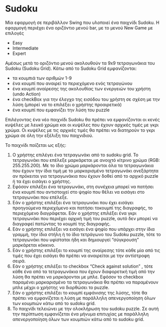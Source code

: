 # Sudoku
Μία εφαρμογή σε περιβάλλον Swing που υλοποιεί ένα παιχνίδι Sudoku. H εφαρμογή περιέχει ένα οριζόντιο μενού bar, με το μενού New Game με επιλογές
- Easy
- Intermediate
- Expert

Αμέσως μετά το οριζόντιο μενού ακολουθoύν τα 9x9 τετραγωνάκια του Sudoku (Sudoku Grid). 
Κάτω από το Sudoku Grid εμφανίζονται:
- τα κουμπιά των αριθμών 1-9
- ένα κουμπί που αναιρεί το περιεχόμενο ενός τετραγώνου
- ένα κουμπί αναίρεσης της ακολουθίας των ενεργειών του χρήστη (undo Action)
- ένα checkBox για την έλεγχο της εισόδου του χρήστη σε σχέση με την λύση (μπορεί να το επιλέξει ο χρήστης προαιρετικά)
- ένα κουμπί που εμφανίζει την λύση του puzzle

Επιλέγοντας ένα νέο παιχνίδι Sudoku θα πρέπει να εμφανίζονται οι κενές κυψέλες με λευκό χρώμα και οι κυψέλες που έχουν αρχικές τιμές με γκρι χρώμα. Οι κυψέλες με τις αρχικές τιμές θα πρέπει να διατηρούν το γκρι χρώμα σε όλη την εξέλιξη του παιχνιδιού.

To παιχνίδι παίζεται ως εξής:
1. Ο χρήστης επιλέγει ένα τετραγωνάκι από το sudoku grid. Το τετραγωνάκι που επέλεξε μαρκάρεται με ανοιχτό κίτρινο χρώμα (RGB: 255.255.200). Με το ίδιο χρώμα μαρκάρονται όλα τα τετραγωνάκια που έχουν την ίδια τιμή με το μαρκαρισμένο τετραγωνάκι ανεξάρτητα αν πρόκειται για τετραγωνάκια που έχουν δοθεί από το αρχικό puzzle ή τα έχει εισάγει ο χρήστης.
2. Εφόσον επιλέξει ένα τετραγωνάκι, στη συνέχεια μπορεί να πατήσει ένα κουμπί που αντιστοιχεί στο ψηφίο που θέλει να εισάγει στο τετραγωνάκι που επέλεξε.
3. Εάν ο χρήστης επιλέξει ένα τετραγωνάκι που έχει εισάγει προηγούμενα περιεχόμενο και πατήσει τοκουμπί της διαγραφής, το περιεχόμενο διαγράφεται. Εάν ο χρήστης επιλέξει ένα γκρι τετραγωνάκι που περιέχει αρχική τιμή του puzzle, αυτό δεν μπορεί να διαγραφεί πατώντας το κουμπί της διαγραφής.
4. Εάν ο χρήστης επιλέξει να εισάγει ένα ψηφίο που υπάρχει στην ίδια γραμμή, την ίδια στήλη ή το ίδιο τετράγωνο του Sudoku puzzle, τότε το τετραγωνάκι που υφίσταται ήδη και δημιουργεί “σύγκρουση” μαρκάρεται κόκκινο. 
5. Εάν ο χρήστης επιλέξει το κουμπί της αναίρεσης τότε κάθε μία από τις τιμές που έχει εισάγει θα πρέπει να αναιρείται με την αντίστροφη σειρά.
6. Εάν ο χρήστης επιλέξει το checkbox “Check against solution” , τότε κάθε ένα από τα τετραγωνάκια που έχουν διαφορετική τιμή από την λύση θα πρέπει να μαρκάρονται με μπλε. Εφόσον το checkbox παραμένει μαρκαρισμένο τα τετραγωνάκια θα πρέπει να παραμένουν μπλε μέχρι ο χρήστης να διορθώσει το puzzle.
7. Εάν ο χρήστης επιλέξει το κουμπί εμφάνισης της λύσης, τότε θα πρέπει να εμφανίζεται η λύση με παράλληλη απενεργοποίηση όλων των κουμπιών κάτω από το sudoku grid.
8. Το παιχνίδι τελειώνει με την ολοκλήρωση του sudoku puzzle. Σε αυτή την περίπτωση εμφανίζεται ένα μήνυμα επιτυχίας με παράλληλη απενεργοποίηση όλων των κουμπιών κάτω από το sudoku grid.
